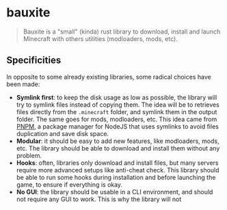 # bauxite

> Bauxite is a "small" (kinda) rust library to download, install and launch Minecraft with others utilities (modloaders, mods, etc).

## Specificities

In opposite to some already existing libraries, some radical choices
have been made:

- **Symlink first**: to keep the disk usage as low as possible, the library will try to symlink files instead of copying them.
  The idea will be to retrieves files directly from the `.minecraft` folder, and symlink them in the output folder.
  The same goes for mods, modloaders, etc. This idea came from [PNPM](https://pnpm.io/), a package manager for NodeJS that uses symlinks to
  avoid files duplication and save disk space.
- **Modular**: it should be easy to add new features, like modloaders, mods, etc. The library should be able to download and install them
  without any problem.
- **Hooks**: often, libraries only download and install files, but many servers require more advanced setups like anti-cheat check. This library
  should be able to run some hooks during installation and before launching the game, to ensure if everything is okay.
- **No GUI**: the library should be usable in a CLI environment, and should not require any GUI to work. This is why the library will not
